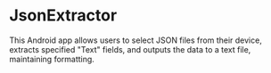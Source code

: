 # JsonExtractor
This Android app allows users to select JSON files from their device, extracts specified "Text" fields, and outputs the data to a text file, maintaining formatting.
